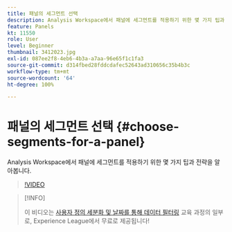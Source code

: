 ```yaml
---
title: 패널의 세그먼트 선택
description: Analysis Workspace에서 패널에 세그먼트를 적용하기 위한 몇 가지 팁과 전략을 알아봅니다.
feature: Panels
kt: 11550
role: User
level: Beginner
thumbnail: 3412023.jpg
exl-id: 087ee2f8-4eb6-4b3a-a7aa-96e65f1c1fa3
source-git-commit: d314fbed28fddcdafec52643ad310656c35b4b3c
workflow-type: tm+mt
source-wordcount: '64'
ht-degree: 100%

---
```


# 패널의 세그먼트 선택 {#choose-segments-for-a-panel}

Analysis Workspace에서 패널에 세그먼트를 적용하기 위한 몇 가지 팁과 전략을 알아봅니다.

>[!VIDEO](https://video.tv.adobe.com/v/3412023/?quality=12&learn=on)

>[!INFO]
>
> 이 비디오는 [사용자 정의 세분화 및 날짜를 통해 데이터 필터링](https://experienceleague.adobe.com/?recommended=Analytics-U-1-2021.1.filterdata) 교육 과정의 일부로, Experience League에서 무료로 제공됩니다!
